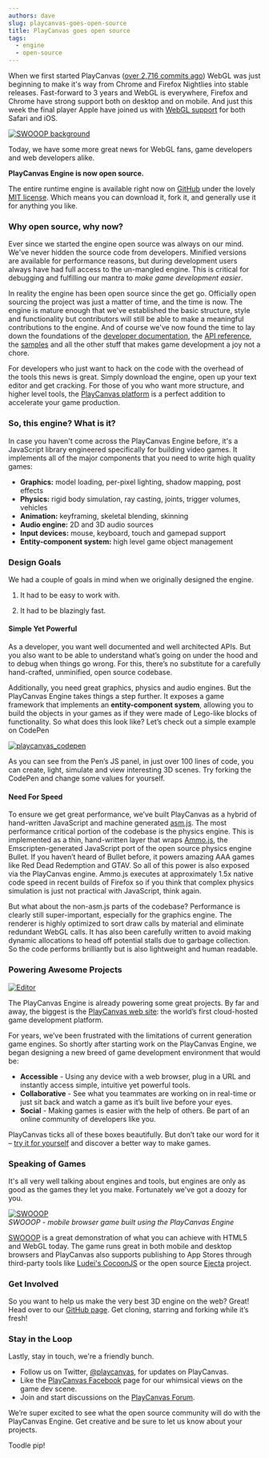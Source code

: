 ```yaml
---
authors: dave
slug: playcanvas-goes-open-source
title: PlayCanvas goes open source
tags:
  - engine
  - open-source
---
```


When we first started PlayCanvas ([over 2,716 commits ago](https://github.com/playcanvas/engine)) WebGL was just beginning to make it's way from Chrome and Firefox Nightlies into stable releases. Fast-forward to 3 years and WebGL is everywhere, Firefox and Chrome have strong support both on desktop and on mobile. And just this week the final player Apple have joined us with [WebGL support](https://blog.playcanvas.com/ios-webgl-support/) for both Safari and iOS.

[![SWOOOP background](/img/background-small.png)](/img/background-small.png)

Today, we have some more great news for WebGL fans, game developers and web developers alike.

**PlayCanvas Engine is now open source.**

The entire runtime engine is available right now on [GitHub](https://github.com/playcanvas/engine) under the lovely [MIT license](https://opensource.org/license/mit/). Which means you can download it, fork it, and generally use it for anything you like.

### Why open source, why now?

Ever since we started the engine open source was always on our mind. We've never hidden the source code from developers. Minified versions are available for performance reasons, but during development users always have had full access to the un-mangled engine. This is critical for debugging and fulfilling our mantra to _make game development easier_.

In reality the engine has been open source since the get go. Officially open sourcing the project was just a matter of time, and the time is now. The engine is mature enough that we've established the basic structure, style and functionality but contributors will still be able to make a meaningful contributions to the engine. And of course we've now found the time to lay down the foundations of the [developer documentation](https://developer.playcanvas.com), the [API reference](https://api.playcanvas.com), the [samples](https://playcanvas.github.io) and all the other stuff that makes game development a joy not a chore.

For developers who just want to hack on the code with the overhead of the tools this news is great. Simply download the engine, open up your text editor and get cracking. For those of you who want more structure, and higher level tools, the [PlayCanvas platform](https://playcanvas.com) is a perfect addition to accelerate your game production.

### So, this engine? What is it?

In case you haven't come across the PlayCanvas Engine before, it's a JavaScript library engineered specifically for building video games. It implements all of the major components that you need to write high quality games:

- **Graphics:** model loading, per-pixel lighting, shadow mapping, post effects
- **Physics:** rigid body simulation, ray casting, joints, trigger volumes, vehicles
- **Animation:** keyframing, skeletal blending, skinning
- **Audio engine:** 2D and 3D audio sources
- **Input devices:** mouse, keyboard, touch and gamepad support
- **Entity-component system:** high level game object management

### Design Goals

We had a couple of goals in mind when we originally designed the engine.

1. It had to be easy to work with.

2. It had to be blazingly fast.

#### Simple Yet Powerful

As a developer, you want well documented and well architected APIs. But you also want to be able to understand what’s going on under the hood and to debug when things go wrong. For this, there’s no substitute for a carefully hand-crafted, unminified, open source codebase.

Additionally, you need great graphics, physics and audio engines. But the PlayCanvas Engine takes things a step further. It exposes a game framework that implements an **entity-component system**, allowing you to build the objects in your games as if they were made of Lego-like blocks of functionality. So what does this look like? Let’s check out a simple example on CodePen

[![playcanvas_codepen](/img/playcanvas_codepen.jpg)](http://codepen.io/playcanvas/pen/ctxoD)

As you can see from the Pen’s JS panel, in just over 100 lines of code, you can create, light, simulate and view interesting 3D scenes. Try forking the CodePen and change some values for yourself.

#### Need For Speed

To ensure we get great performance, we’ve built PlayCanvas as a hybrid of hand-written JavaScript and machine generated [asm.js](http://asmjs.org/). The most performance critical portion of the codebase is the physics engine. This is implemented as a thin, hand-written layer that wraps [Ammo.js](https://github.com/kripken/ammo.js/), the Emscripten-generated JavaScript port of the open source physics engine Bullet. If you haven’t heard of Bullet before, it powers amazing AAA games like Red Dead Redemption and GTAV. So all of this power is also exposed via the PlayCanvas engine. Ammo.js executes at approximately 1.5x native code speed in recent builds of Firefox so if you think that complex physics simulation is just not practical with JavaScript, think again.

But what about the non-asm.js parts of the codebase? Performance is clearly still super-important, especially for the graphics engine. The renderer is highly optimized to sort draw calls by material and eliminate redundant WebGL calls. It has also been carefully written to avoid making dynamic allocations to head off potential stalls due to garbage collection. So the code performs brilliantly but is also lightweight and human readable.

### Powering Awesome Projects

[![Editor](/img/editor-swooop.jpg)](/img/editor-swooop.jpg)

The PlayCanvas Engine is already powering some great projects. By far and away, the biggest is the [PlayCanvas web site](https://playcanvas.com): the world’s first cloud-hosted game development platform.

For years, we’ve been frustrated with the limitations of current generation game engines. So shortly after starting work on the PlayCanvas Engine, we began designing a new breed of game development environment that would be:

- **Accessible** - Using any device with a web browser, plug in a URL and instantly access simple, intuitive yet powerful tools.
- **Collaborative** - See what you teammates are working on in real-time or just sit back and watch a game as it’s built live before your eyes.
- **Social** - Making games is easier with the help of others. Be part of an online community of developers like you.

PlayCanvas ticks all of these boxes beautifully. But don’t take our word for it – [try it for yourself](https://playcanvas.com) and discover a better way to make games.

### Speaking of Games

It's all very well talking about engines and tools, but engines are only as good as the games they let you make. Fortunately we've got a doozy for you.

[![SWOOOP](/img/swooop_blog.jpg)](http://swooop.playcanvas.com/)  
_SWOOOP - mobile browser game built using the PlayCanvas Engine_

[SWOOOP](http://swooop.playcanvas.com) is a great demonstration of what you can achieve with HTML5 and WebGL today. The game runs great in both mobile and desktop browsers and PlayCanvas also supports publishing to App Stores through third-party tools like [Ludei's CocoonJS](https://en.wikipedia.org/wiki/CocoonJS) or the open source [Ejecta](https://impactjs.com/ejecta) project.

### Get Involved

So you want to help us make the very best 3D engine on the web? Great! Head over to our [GitHub page](https://github.com/playcanvas/engine). Get cloning, starring and forking while it’s fresh!

### Stay in the Loop

Lastly, stay in touch, we're a friendly bunch.

- Follow us on Twitter, [@playcanvas](https://twitter.com/playcanvas), for updates on PlayCanvas.
- Like the [PlayCanvas Facebook](https://facebook.com/playcanvas) page for our whimsical views on the game dev scene.
- Join and start discussions on the [PlayCanvas Forum](https://forum.playcanvas.com/).

We’re super excited to see what the open source community will do with the PlayCanvas Engine. Get creative and be sure to let us know about your projects.

Toodle pip!
